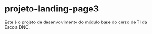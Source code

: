 # projeto-landing-page3
Este é o projeto de desenvolvimento do módulo base do curso de TI da Escola DNC.
